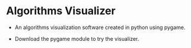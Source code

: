# Algorithms Visualizer
- An algorithms visualization software created in python using pygame.

- Download the pygame module to try the visualizer.
